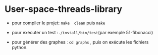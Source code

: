 # User-space-threads-library

- pour compiler le projet: `make  clean` puis `make`

- pour exécuter un test :`./install/bin/test`(par exemple 51-fibonacci)

- pour générer des graphes : `cd graphs` , puis on exécute les fichiers python.
